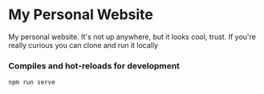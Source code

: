 # My Personal Website

My personal website. It's not up anywhere, but it looks cool, trust. If you're really curious you can clone and run it locally

### Compiles and hot-reloads for development
```
npm run serve
```

